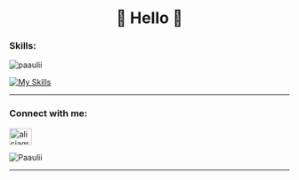 <h1 align="center">🥰 Hello 🥰</h1>

<h3 align="left">Skills:</h3>
<img align="center" src="https://github-readme-stats.vercel.app/api/top-langs?username=paaulii&show_icons=true&locale=en&layout=compact&theme=aura_dark" alt="paaulii" /> </p>

[![My Skills](https://skillicons.dev/icons?i=cs,unity,cpp,unreal,kotlin,androidstudio,py,git,js,html,css)](https://skillicons.dev)

---

<h3 align="left">Connect with me:</h3>
<p align="left">
<a href="https://www.linkedin.com/in/paulina-ha%C5%82atek-739015232/" target="blank"><img align="center" src="https://raw.githubusercontent.com/rahuldkjain/github-profile-readme-generator/master/src/images/icons/Social/linked-in-alt.svg" alt="alicjagruca" height="30" width="40" /></a>
</p>
<img src="https://komarev.com/ghpvc/?username=Paaulii&label=Profile%20views&color=0e75b6&style=flat&color=blue" alt="Paaulii" /> </p>


---



